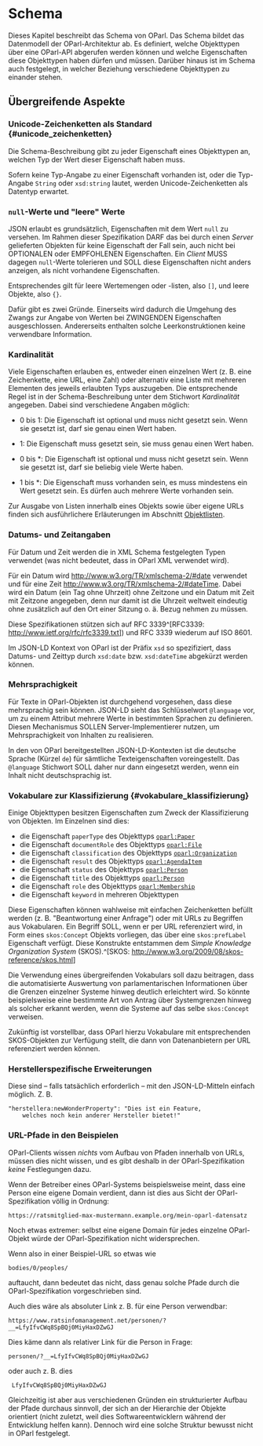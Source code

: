 Schema
======

Dieses Kapitel beschreibt das Schema von OParl. Das Schema bildet das
Datenmodell der OParl-Architektur ab. Es definiert, welche Objekttypen
über eine OParl-API abgerufen werden können und welche Eigenschaften
diese Objekttypen haben dürfen und müssen. Darüber hinaus ist im Schema
auch festgelegt, in welcher Beziehung verschiedene Objekttypen zu
einander stehen.


Übergreifende Aspekte
---------------------

### Unicode-Zeichenketten als Standard  {#unicode_zeichenketten}

Die Schema-Beschreibung gibt zu jeder Eigenschaft eines Objekttypen an,
welchen Typ der Wert dieser Eigenschaft haben muss.

Sofern keine Typ-Angabe zu einer Eigenschaft vorhanden ist, oder die
Typ-Angabe `String` oder `xsd:string` lautet, werden Unicode-Zeichenketten
als Datentyp erwartet.

### `null`-Werte und "leere" Werte

JSON erlaubt es grundsätzlich, Eigenschaften mit dem Wert `null` zu versehen.
Im Rahmen dieser Spezifikation DARF das bei durch einen _Server_ gelieferten 
Objekten für keine Eigenschaft der Fall sein, auch nicht bei OPTIONALEN oder
EMPFOHLENEN Eigenschaften. Ein _Client_ MUSS dagegen `null`-Werte tolerieren
und SOLL diese Eigenschaften nicht anders anzeigen, als nicht vorhandene
Eigenschaften.

Entsprechendes gilt für leere Wertemengen oder -listen, also `[]`, und leere
Objekte, also `{}`.

Dafür gibt es zwei Gründe. Einerseits wird dadurch die Umgehung des Zwangs zur
Angabe von Werten bei ZWINGENDEN Eigenschaften ausgeschlossen. Andererseits
enthalten solche Leerkonstruktionen keine verwendbare Information.

### Kardinalität

Viele Eigenschaften erlauben es, entweder einen einzelnen Wert (z. B. eine Zeichenkette,
eine URL, eine Zahl) oder alternativ eine Liste mit mehreren Elementen des
jeweils erlaubten Typs auszugeben. Die entsprechende Regel ist in der Schema-Beschreibung
unter dem Stichwort *Kardinalität* angegeben. Dabei sind verschiedene Angaben möglich:

* 0 bis 1: Die Eigenschaft ist optional und muss nicht gesetzt sein. Wenn sie gesetzt ist,
  darf sie genau einen Wert haben.

* 1: Die Eigenschaft muss gesetzt sein,
  sie muss genau einen Wert haben.

* 0 bis *: Die Eigenschaft ist optional und muss nicht gesetzt sein. Wenn sie gesetzt ist,
  darf sie beliebig viele Werte haben.

* 1 bis *: Die Eigenschaft muss vorhanden sein, es muss mindestens ein Wert gesetzt sein.
  Es dürfen auch mehrere Werte vorhanden sein.

Zur Ausgabe von Listen innerhalb eines Objekts sowie über eigene URLs finden sich
ausführlichere Erläuterungen im Abschnitt [Objektlisten](#objektlisten).

### Datums- und Zeitangaben

Für Datum und Zeit werden die in XML Schema festgelegten Typen verwendet
(was nicht bedeutet, dass in OParl XML verwendet wird).

Für ein Datum wird http://www.w3.org/TR/xmlschema-2/#date verwendet und
für eine Zeit http://www.w3.org/TR/xmlschema-2/#dateTime. Dabei wird ein
Datum (ein Tag ohne Uhrzeit) ohne Zeitzone und ein Datum mit Zeit mit
Zeitzone angegeben, denn nur damit ist die Uhrzeit weltweit eindeutig
ohne zusätzlich auf den Ort einer Sitzung o. ä. Bezug nehmen zu müssen.

Diese Spezifikationen stützen sich auf RFC 3339^[RFC3339:
<http://www.ietf.org/rfc/rfc3339.txt>]) und RFC 3339 wiederum auf ISO 8601.

Im JSON-LD Kontext von OParl ist der Präfix `xsd` so spezifiziert, dass 
Datums- und Zeittyp durch `xsd:date` bzw. `xsd:dateTime` abgekürzt werden 
können.

### Mehrsprachigkeit

Für Texte in OParl-Objekten ist durchgehend vorgesehen, dass diese 
mehrsprachig sein können. JSON-LD sieht das Schlüsselwort
`@language` vor, um zu einem Attribut mehrere Werte in bestimmten
Sprachen zu definieren. Diesen Mechanismus SOLLEN Server-Implementierer
nutzen, um Mehrsprachigkeit von Inhalten zu realisieren.

In den von OParl bereitgestellten JSON-LD-Kontexten ist die deutsche Sprache
(Kürzel `de`) für sämtliche Texteigenschaften voreingestellt. Das `@language`
Stichwort SOLL daher nur dann eingesetzt werden, wenn ein Inhalt nicht
deutschsprachig ist.

### Vokabulare zur Klassifizierung  {#vokabulare_klassifizierung}

Einige Objekttypen besitzen Eigenschaften zum Zweck der Klassifizierung von Objekten.
Im Einzelnen sind dies:

* die Eigenschaft `paperType` des Objekttyps [`oparl:Paper`](#oparl_paper)
* die Eigenschaft `documentRole` des Objekttyps [`oparl:File`](#oparl_document)
* die Eigenschaft `classification` des Objekttyps [`oparl:Organization`](#oparl_organization)
* die Eigenschaft `result` des Objekttyps [`oparl:AgendaItem`](#oparl_agendaitem)
* die Eigenschaft `status` des Objekttyps [`oparl:Person`](#oparl_person)
* die Eigenschaft `title` des Objekttyps [`oparl:Person`](#oparl_person)
* die Eigenschaft `role` des Objekttyps [`oparl:Membership`](#oparl_membership)
* die Eigenschaft `keyword` in mehreren Objekttypen

Diese Eigenschaften können wahlweise mit einfachen Zeichenketten befüllt werden
(z. B. "Beantwortung einer Anfrage") oder mit URLs zu Begriffen aus
Vokabularen. Ein Begriff SOLL, wenn er per URL referenziert wird,
in Form eines `skos:Concept` Objekts vorliegen, das über eine `skos:prefLabel`
Eigenschaft verfügt. Diese Konstrukte entstammen dem _Simple Knowledge
Organization System_ (SKOS).^[SKOS: <http://www.w3.org/2009/08/skos-reference/skos.html>]

Die Verwendung eines übergreifenden Vokabulars soll dazu beitragen, dass
die automatisierte Auswertung von parlamentarischen Informationen über die
Grenzen einzelner Systeme hinweg deutlich erleichtert wird. So könnte
beispielsweise eine bestimmte Art von Antrag über Systemgrenzen hinweg als
solcher erkannt werden, wenn die Systeme auf das selbe `skos:Concept`
verweisen.

Zukünftig ist vorstellbar, dass OParl hierzu Vokabulare mit entsprechenden
SKOS-Objekten zur Verfügung stellt, die dann von Datenanbietern per URL
referenziert werden können.

### Herstellerspezifische Erweiterungen

Diese sind – falls tatsächlich erforderlich – mit den JSON-LD-Mitteln einfach möglich. Z. B.

~~~~~
"herstellera:newWonderProperty": "Dies ist ein Feature,
    welches noch kein anderer Hersteller bietet!"
~~~~~

### URL-Pfade in den Beispielen

OParl-Clients wissen *nichts* vom Aufbau von Pfaden innerhalb von URLs,
müssen dies nicht wissen, und es gibt deshalb in der OParl-Spezifikation
*keine* Festlegungen dazu.

Wenn der Betreiber eines OParl-Systems beispielsweise meint, dass eine
Person eine eigene Domain verdient, dann ist dies aus Sicht der OParl-Spezifikation
völlig in Ordnung:

~~~~~~~~~~
https://ratsmitglied-max-mustermann.example.org/mein-oparl-datensatz
~~~~~~~~~~

Noch etwas extremer: selbst eine eigene Domain für jedes einzelne 
OParl-Objekt würde der OParl-Spezifikation nicht widersprechen.

Wenn also in einer Beispiel-URL so etwas wie

~~~~~~~~~~
bodies/0/peoples/
~~~~~~~~~~

auftaucht, dann bedeutet das nicht, dass genau solche Pfade durch
die OParl-Spezifikation vorgeschrieben sind.

Auch dies wäre als absoluter Link z. B. für eine Person verwendbar:

~~~~~~~~~~
https://www.ratsinfomanagement.net/personen/?__=LfyIfvCWq8SpBQj0MiyHaxDZwGJ
~~~~~~~~~~

Dies käme dann als relativer Link für die Person in Frage:

~~~~~~~~~~
personen/?__=LfyIfvCWq8SpBQj0MiyHaxDZwGJ
~~~~~~~~~~

oder auch z. B. dies
~~~~~~~~~~
 LfyIfvCWq8SpBQj0MiyHaxDZwGJ
~~~~~~~~~~

Gleichzeitig ist aber aus verschiedenen Gründen ein strukturierter Aufbau
der Pfade durchaus sinnvoll, der sich an der Hierarchie der Objekte
orientiert (nicht zuletzt, weil dies Softwareentwicklern während der
Entwicklung helfen kann). Dennoch wird eine solche Struktur bewusst
nicht in OParl festgelegt.
